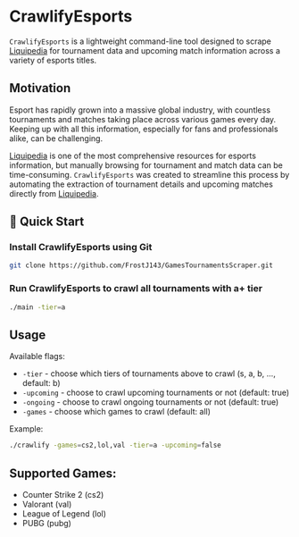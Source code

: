 # CrawlifyEsports
`CrawlifyEsports` is a lightweight command-line tool designed to scrape [Liquipedia](https://liquipedia.net/) for tournament data and upcoming match information across a variety of esports titles.

## Motivation
Esport has rapidly grown into a massive global industry, with countless tournaments and matches taking place across various games every day. Keeping up with all this information, especially for fans and professionals alike, can be challenging.

[Liquipedia](https://liquipedia.net/) is one of the most comprehensive resources for esports information, but manually browsing for tournament and match data can be time-consuming. `CrawlifyEsports` was created to streamline this process by automating the extraction of tournament details and upcoming matches directly from [Liquipedia](https://liquipedia.net/).

## 🚀 Quick Start

### Install CrawlifyEsports using Git

```bash
git clone https://github.com/FrostJ143/GamesTournamentsScraper.git
```

### Run CrawlifyEsports to crawl all tournaments with a+ tier 

```bash
./main -tier=a
```

## Usage

Available flags:

* `-tier` - choose which tiers of tournaments above to crawl (s, a, b, ..., default: b)
* `-upcoming` - choose to crawl upcoming tournaments or not (default: true)
* `-ongoing` - choose to crawl ongoing tournaments or not (default: true)
* `-games` - choose which games to crawl (default: all)

Example:

```bash
./crawlify -games=cs2,lol,val -tier=a -upcoming=false
```

## Supported Games:
* Counter Strike 2 (cs2)
* Valorant (val)
* League of Legend (lol)
* PUBG (pubg)


